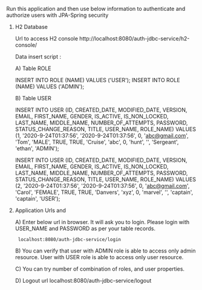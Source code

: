 Run this application and then use below information to authenticate and authorize users with JPA-Spring security

1. H2 Database

    Url to access H2 console
    http://localhost:8080/auth-jdbc-service/h2-console/

    Data insert script :

    A) Table ROLE

    INSERT INTO ROLE (NAME) VALUES ('USER');
    INSERT INTO ROLE (NAME) VALUES ('ADMIN');

    B) Table USER

    INSERT INTO USER (ID, CREATED_DATE, MODIFIED_DATE, VERSION, EMAIL, FIRST_NAME, GENDER, IS_ACTIVE, IS_NON_LOCKED, LAST_NAME, MIDDLE_NAME, NUMBER_OF_ATTEMPTS, PASSWORD, STATUS_CHANGE_REASON, TITLE, USER_NAME, ROLE_NAME)
    VALUES (1, '2020-9-24T01:37:56', '2020-9-24T01:37:56', 0, 'abc@gmail.com', 'Tom', 'MALE', TRUE, TRUE, 'Cruise', 'abc', 0, 'hunt', '', 'Sergeant', 'ethan', 'ADMIN');

    INSERT INTO USER (ID, CREATED_DATE, MODIFIED_DATE, VERSION, EMAIL, FIRST_NAME, GENDER, IS_ACTIVE, IS_NON_LOCKED, LAST_NAME, MIDDLE_NAME, NUMBER_OF_ATTEMPTS, PASSWORD, STATUS_CHANGE_REASON, TITLE, USER_NAME, ROLE_NAME)
    VALUES (2, '2020-9-24T01:37:56', '2020-9-24T01:37:56', 0, 'abc@gmail.com', 'Carol', 'FEMALE', TRUE, TRUE, 'Danvers', 'xyz', 0, 'marvel', '', 'captain', 'captain', 'USER');


2. Application Urls and

    A) Enter below url in browser. It will ask you to login. Please login with USER_NAME and PASSWORD as per your table records.

        localhost:8080/auth-jdbc-service/login

    B) You can verify that user with ADMIN role is able to access only admin resource.
       User with USER role is able to access only user resource.

    C) You can try number of combination of roles, and user properties.

    D) Logout url
        localhost:8080/auth-jdbc-service/logout